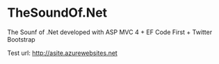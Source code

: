 TheSoundOf.Net
==============

The Sounf of .Net developed with ASP MVC 4 + EF Code First + Twitter Bootstrap


Test url: http://asite.azurewebsites.net
